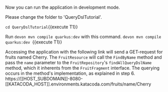 Now you can run the application in development mode.


Please change the folder to &#39;QueryDslTutorial&#39;.

`cd QueryDslTutorial`{{execute T1}}


Run `devon mvn compile quarkus:dev` with this command.
`devon mvn compile quarkus:dev `{{execute T1}} 


Accessing the application with the following link will send a GET-request for fruits named Cherry. The `FruitResource` will call the `FindByName` method and pass the `name` parameter to the `FruitRepository`&#39;s `findAllQueryDslName` method, which it inherents from the `FruitFragment` interface. The querying occurs in the method&#39;s implementation, as explained in step 6.
https://[[HOST_SUBDOMAIN]]-8080-[[KATACODA_HOST]].environments.katacoda.com/fruits/name/Cherry


